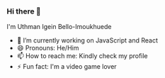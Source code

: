 ### Hi there 👋
I'm Uthman Igein Bello-Imoukhuede
- 🔭 I’m currently working on JavaScript and React
- 😄 Pronouns: He/Him
- 📫 How to reach me: Kindly check my profile
- ⚡ Fun fact: I'm a video game lover
<!--
**Uthmanbello/Uthmanbello** is a ✨ _special_ ✨ repository because its `README.md` (this file) appears on your GitHub profile.

Here are some ideas to get you started:

- 🔭 I’m currently working on ...
- 🌱 I’m currently learning ...
- 👯 I’m looking to collaborate on ...
- 🤔 I’m looking for help with ...
- 💬 Ask me about ...
- 📫 How to reach me: ...
- 😄 Pronouns: ...
- ⚡ Fun fact: ...
-->
